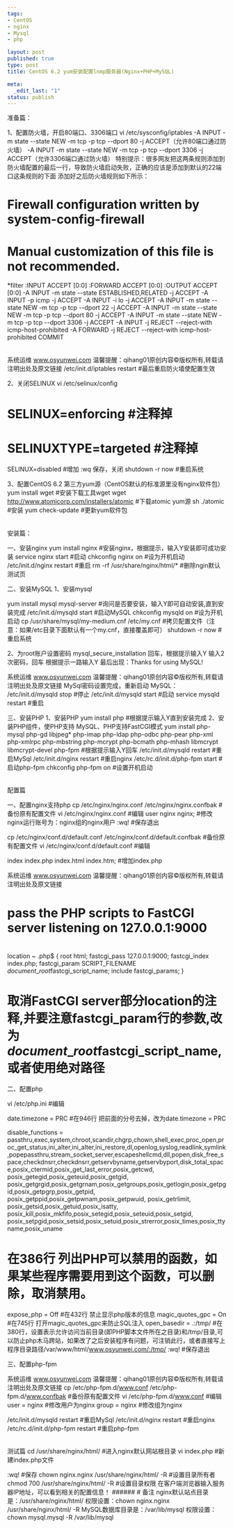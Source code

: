 ```yaml
--- 
tags: 
- CentOS
- nginx
- Mysql
- php

layout: post
published: true
type: post
title: CentOS 6.2 yum安装配置lnmp服务器(Nginx+PHP+MySQL)

meta: 
  _edit_last: "1"
status: publish
---
```

准备篇：

1、配置防火墙，开启80端口、3306端口 vi /etc/sysconfig/iptables -A INPUT -m state --state NEW -m tcp -p tcp --dport 80 -j ACCEPT（允许80端口通过防火墙） -A INPUT -m state --state NEW -m tcp -p tcp --dport 3306 -j ACCEPT（允许3306端口通过防火墙） 特别提示：很多网友把这两条规则添加到防火墙配置的最后一行，导致防火墙启动失败，正确的应该是添加到默认的22端口这条规则的下面 添加好之后防火墙规则如下所示：

###### #

# Firewall configuration written by system-config-firewall

# Manual customization of this file is not recommended.

*filter :INPUT ACCEPT [0:0] :FORWARD ACCEPT [0:0] :OUTPUT ACCEPT [0:0] -A INPUT -m state --state ESTABLISHED,RELATED -j ACCEPT -A INPUT -p icmp -j ACCEPT -A INPUT -i lo -j ACCEPT -A INPUT -m state --state NEW -m tcp -p tcp --dport 22 -j ACCEPT -A INPUT -m state --state NEW -m tcp -p tcp --dport 80 -j ACCEPT -A INPUT -m state --state NEW -m tcp -p tcp --dport 3306 -j ACCEPT -A INPUT -j REJECT --reject-with icmp-host-prohibited -A FORWARD -j REJECT --reject-with icmp-host-prohibited COMMIT

###### #

系统运维 www.osyunwei.com 温馨提醒：qihang01原创内容©版权所有,转载请注明出处及原文链接 /etc/init.d/iptables restart #最后重启防火墙使配置生效

2、关闭SELINUX vi /etc/selinux/config

# SELINUX=enforcing #注释掉

# SELINUXTYPE=targeted #注释掉

SELINUX=disabled #增加 :wq 保存，关闭 shutdown -r now #重启系统

3、配置CentOS 6.2 第三方yum源（CentOS默认的标准源里没有nginx软件包） yum install wget #安装下载工具wget wget http://www.atomicorp.com/installers/atomic #下载atomic yum源 sh ./atomic #安装 yum check-update #更新yum软件包

###### #

安装篇：

一、安装nginx yum install nginx #安装nginx，根据提示，输入Y安装即可成功安装 service nginx start #启动 chkconfig nginx on #设为开机启动 /etc/init.d/nginx restart #重启 rm -rf /usr/share/nginx/html/* #删除ngin默认测试页

二、安装MySQL 1、安装mysql

yum install mysql mysql-server #询问是否要安装，输入Y即可自动安装,直到安装完成 /etc/init.d/mysqld start #启动MySQL chkconfig mysqld on #设为开机启动 cp /usr/share/mysql/my-medium.cnf /etc/my.cnf #拷贝配置文件（注意：如果/etc目录下面默认有一个my.cnf，直接覆盖即可） shutdown -r now #重启系统

2、为root账户设置密码 mysql\_secure\_installation 回车，根据提示输入Y 输入2次密码，回车 根据提示一路输入Y 最后出现：Thanks for using MySQL!

系统运维 www.osyunwei.com 温馨提醒：qihang01原创内容©版权所有,转载请注明出处及原文链接 MySql密码设置完成，重新启动 MySQL： /etc/init.d/mysqld stop #停止 /etc/init.d/mysqld start #启动 service mysqld restart #重启

三、安装PHP 1、安装PHP yum install php #根据提示输入Y直到安装完成 2、安装PHP组件，使PHP支持 MySQL、PHP支持FastCGI模式 yum install php-mysql php-gd libjpeg* php-imap php-ldap php-odbc php-pear php-xml php-xmlrpc php-mbstring php-mcrypt php-bcmath php-mhash libmcrypt libmcrypt-devel php-fpm #根据提示输入Y回车 /etc/init.d/mysqld restart #重启MySql /etc/init.d/nginx restart #重启nginx /etc/rc.d/init.d/php-fpm start #启动php-fpm chkconfig php-fpm on #设置开机启动

###### #

配置篇

一、配置nginx支持php cp /etc/nginx/nginx.conf /etc/nginx/nginx.confbak #备份原有配置文件 vi /etc/nginx/nginx.conf #编辑 user nginx nginx; #修改nginx运行账号为：nginx组的nginx用户 :wq! #保存退出

cp /etc/nginx/conf.d/default.conf /etc/nginx/conf.d/default.confbak #备份原有配置文件 vi /etc/nginx/conf.d/default.conf #编辑

index index.php index.html index.htm; #增加index.php

系统运维 www.osyunwei.com 温馨提醒：qihang01原创内容©版权所有,转载请注明出处及原文链接

# pass the PHP scripts to FastCGI server listening on 127.0.0.1:9000

# 

location ~ .php$ { root html; fastcgi\_pass 127.0.0.1:9000; fastcgi\_index index.php; fastcgi\_param SCRIPT\_FILENAME $document\_root$fastcgi\_script\_name; include fastcgi\_params; }

# 取消FastCGI server部分location的注释,并要注意fastcgi\_param行的参数,改为$document\_root$fastcgi\_script\_name,或者使用绝对路径

二、配置php

vi /etc/php.ini #编辑

date.timezone = PRC #在946行 把前面的分号去掉，改为date.timezone = PRC

disable\_functions = passthru,exec,system,chroot,scandir,chgrp,chown,shell\_exec,proc\_open,proc\_get\_status,ini\_alter,ini\_alter,ini\_restore,dl,openlog,syslog,readlink,symlink,popepassthru,stream\_socket\_server,escapeshellcmd,dll,popen,disk\_free\_space,checkdnsrr,checkdnsrr,getservbyname,getservbyport,disk\_total\_space,posix\_ctermid,posix\_get\_last\_error,posix\_getcwd, posix\_getegid,posix\_geteuid,posix\_getgid, posix\_getgrgid,posix\_getgrnam,posix\_getgroups,posix\_getlogin,posix\_getpgid,posix\_getpgrp,posix\_getpid, posix\_getppid,posix\_getpwnam,posix\_getpwuid, posix\_getrlimit, posix\_getsid,posix\_getuid,posix\_isatty, posix\_kill,posix\_mkfifo,posix\_setegid,posix\_seteuid,posix\_setgid, posix\_setpgid,posix\_setsid,posix\_setuid,posix\_strerror,posix\_times,posix\_ttyname,posix\_uname

# 在386行 列出PHP可以禁用的函数，如果某些程序需要用到这个函数，可以删除，取消禁用。

expose\_php = Off #在432行 禁止显示php版本的信息 magic\_quotes\_gpc = On #在745行 打开magic\_quotes\_gpc来防止SQL注入 open\_basedir = .:/tmp/ #在380行，设置表示允许访问当前目录(即PHP脚本文件所在之目录)和/tmp/目录,可以防止php木马跨站，如果改了之后安装程序有问题，可注销此行，或者直接写上程序目录路径/var/www/html/www.osyunwei.com/:/tmp/ :wq! #保存退出

三、配置php-fpm

系统运维 www.osyunwei.com 温馨提醒：qihang01原创内容©版权所有,转载请注明出处及原文链接 cp /etc/php-fpm.d/www.conf /etc/php-fpm.d/www.confbak #备份原有配置文件 vi /etc/php-fpm.d/www.conf #编辑 user = nginx #修改用户为nginx group = nginx #修改组为nginx

/etc/init.d/mysqld restart #重启MySql /etc/init.d/nginx restart #重启nginx /etc/rc.d/init.d/php-fpm restart #重启php-fpm

###### #

测试篇 cd /usr/share/nginx/html/ #进入nginx默认网站根目录 vi index.php #新建index.php文件

<?php phpinfo(); ? > :wq! #保存

chown nginx.nginx /usr/share/nginx/html/ -R #设置目录所有者

chmod 700 /usr/share/nginx/html/ -R #设置目录权限

在客户端浏览器输入服务器IP地址，可以看到相关的配置信息！

###### #

备注

nginx默认站点目录是：/usr/share/nginx/html/

权限设置：chown nginx.nginx /usr/share/nginx/html/ -R

MySQL数据库目录是：/var/lib/mysql

权限设置：chown mysql.mysql -R /var/lib/mysql